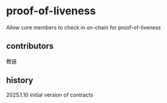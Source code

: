 # proof-of-liveness

Allow core members to check in on-chain for proof-of-liveness

## contributors

教链

## history

2025.1.10 initial version of contracts
